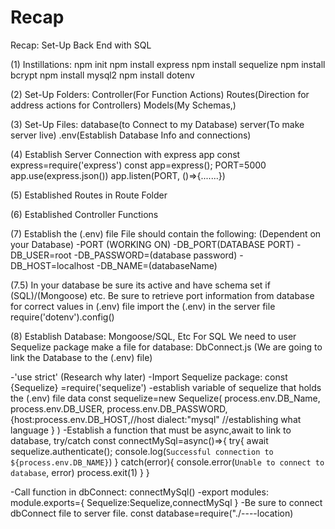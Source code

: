 # Recap
Recap: Set-Up Back End with SQL

(1) Instillations: 
npm init
npm install express
npm install sequelize
npm install bcrypt
npm install mysql2
npm install dotenv

(2) Set-Up Folders:
Controller(For Function Actions)
Routes(Direction for address actions for Controllers)
Models(My Schemas,)

(3) Set-Up Files:
database(to Connect to my Database)
server(To make server live)
.env(Establish Database Info and connections)

(4) Establish Server Connection with express app
const express=require('express')
const app=express();
PORT=5000
app.use(express.json())
app.listen(PORT, ()=>{.......})

(5) Established Routes in Route Folder 


(6) Established Controller Functions


(7) Establish the (.env) file
File should contain the following: (Dependent on your Database)
-PORT (WORKING ON)
-DB_PORT(DATABASE PORT)
-DB_USER=root
-DB_PASSWORD=(database password)
-DB_HOST=localhost
-DB_NAME=(databaseName)


(7.5) In your database be sure its active and have schema set if (SQL)/(Mongoose) etc. 
Be sure to retrieve port information from database for correct values in (.env) file
import the (.env) in the server file
require('dotenv').config()



(8) Establish Database: Mongoose/SQL, Etc
For SQL We need to user Sequelize package
make a file for database: DbConnect.js (We are going to link the Database to the (.env) file)

-'use strict' (Research why later)
-Import Sequelize package: const {Sequelize} =require('sequelize')
-establish variable of sequelize that holds the (.env) file data
    const sequelize=new Sequelize(
        process.env.DB_Name, process.env.DB_USER, process.env.DB_PASSWORD, 
        {host:process.env.DB_HOST,//host 
        dialect:"mysql" //establishing what language
        }
    )
-Establish a function that must be async,await to link to database, try/catch
const connectMySql=async()=>{
    try{
        await sequelize.authenticate();
        console.log(`Successful connection to ${process.env.DB_NAME}`)
    }
    catch(error){
        console.error(`Unable to connect to database`, error)
        process.exit(1)
    }
}

-Call function in dbConnect: connectMySql()
-export modules: module.exports={
    Sequelize:Sequelize,connectMySql
}
-Be sure to connect dbConnect file to server file. 
const database=require("./----location)